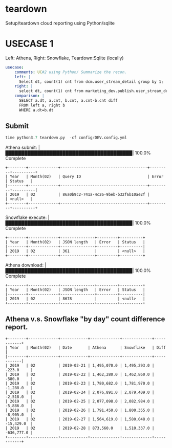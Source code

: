 # teardown
Setup/teardown cloud reporting using Python/sqlite


# USECASE 1
Left: Athena, Right: Snowflake, Teardown:Sqlite (locally)

```yaml
usecase:
    comments: UC#2 using Python/ Summarize the recon.
    left: |
      Select dt, count(1) cnt from dcm.user_stream_detail group by 1;
    right: |
      select dt, count(1) cnt from marketing_dev.publish.user_stream_detail group by 1;
    comparison: |
      SELECT a.dt, a.cnt, b.cnt, a.cnt-b.cnt diff
      FROM left a, right b
      WHERE a.dt=b.dt
```

## Submit

```python
time python3.7 teardown.py  -cf config/DEV.config.yml 
```


Athena submit: |████████████████████████████████████████| 100.0% Complete

    +--------+-------------+--------------------------------------+---------+----------+
    | Year   | Month(02)   | Query ID                             | Error   | Status   |
    |--------+-------------+--------------------------------------+---------+----------|
    | 2019   | 02          | 86a0b9c2-741a-4c26-9beb-b32f6b10ae2f |         | <null>   |
    +--------+-------------+--------------------------------------+---------+----------+

Snowflake execute: |████████████████████████████████████████| 100.0% Complete

    +--------+-------------+---------------+---------+----------+
    | Year   | Month(02)   | JSON length   | Error   | Status   |
    |--------+-------------+---------------+---------+----------|
    | 2019   | 02          | 361           |         | <null>   |
    +--------+-------------+---------------+---------+----------+

Athena download: |████████████████████████████████████████| 100.0% Complete

    +--------+-------------+---------------+---------+----------+
    | Year   | Month(02)   | JSON length   | Error   | Status   |
    |--------+-------------+---------------+---------+----------|
    | 2019   | 02          | 8678          |         | <null>   |
    +--------+-------------+---------------+---------+----------+
  
  
## Athena v.s. Snowflake "by day" count difference report.

    +--------+-------------+------------+-------------+-------------+------------+
    | Year   | Month(02)   | Date       | Athena      | Snowflake   | Diff       |
    |--------+-------------+------------+-------------+-------------+------------|
    | 2019   | 02          | 2019-02-21 | 1,495,070.0 | 1,495,293.0 | -223.0     |
    | 2019   | 02          | 2019-02-22 | 1,462,280.0 | 1,462,860.0 | -580.0     |
    | 2019   | 02          | 2019-02-23 | 1,780,682.0 | 1,781,970.0 | -1,288.0   |
    | 2019   | 02          | 2019-02-24 | 2,076,891.0 | 2,079,409.0 | -2,518.0   |
    | 2019   | 02          | 2019-02-25 | 2,077,098.0 | 2,082,984.0 | -5,886.0   |
    | 2019   | 02          | 2019-02-26 | 1,791,450.0 | 1,800,355.0 | -8,905.0   |
    | 2019   | 02          | 2019-02-27 | 1,564,619.0 | 1,580,048.0 | -15,429.0  |
    | 2019   | 02          | 2019-02-28 | 873,560.0   | 1,510,337.0 | -636,777.0 |
    +--------+-------------+------------+-------------+-------------+------------+
